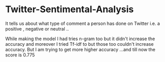 # Twitter-Sentimental-Analysis
It tells us about what type of comment a person has done on Twitter i.e. a positive , negative or neutral ..

While making the model I had tries n-gram too but it didn't increase the accuracy and moreover I tried Tf-idf to but those too couldn't increase accuracy.
But I am trying to get more higher accuracy ...and till now the score is 0.775
